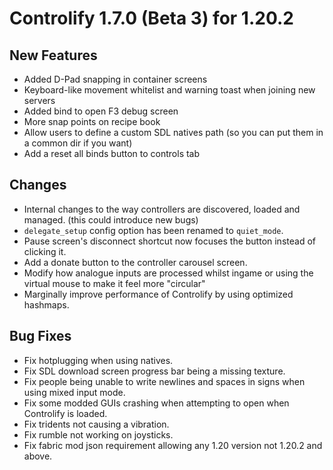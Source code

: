 # Controlify 1.7.0 (Beta 3) for 1.20.2

## New Features

- Added D-Pad snapping in container screens
- Keyboard-like movement whitelist and warning toast when joining new servers
- Added bind to open F3 debug screen
- More snap points on recipe book
- Allow users to define a custom SDL natives path (so you can put them in a common dir if you want)
- Add a reset all binds button to controls tab

## Changes

- Internal changes to the way controllers are discovered, loaded and managed. (this could introduce new bugs)
- `delegate_setup` config option has been renamed to `quiet_mode`.
- Pause screen's disconnect shortcut now focuses the button instead of clicking it.
- Add a donate button to the controller carousel screen.
- Modify how analogue inputs are processed whilst ingame or using the virtual mouse to make it feel more "circular"
- Marginally improve performance of Controlify by using optimized hashmaps.

## Bug Fixes

- Fix hotplugging when using natives.
- Fix SDL download screen progress bar being a missing texture.
- Fix people being unable to write newlines and spaces in signs when using mixed input mode.
- Fix some modded GUIs crashing when attempting to open when Controlify is loaded.
- Fix tridents not causing a vibration.
- Fix rumble not working on joysticks.
- Fix fabric mod json requirement allowing any 1.20 version not 1.20.2 and above.

